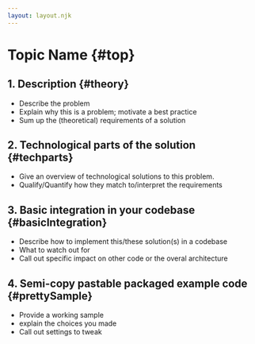 ```yaml
---
layout: layout.njk
---
```

# Topic Name {#top}

## 1. Description {#theory}

* Describe the problem
* Explain why this is a problem; motivate a best practice
* Sum up the (theoretical) requirements of a solution

## 2. Technological parts of the solution {#techparts}

* Give an overview of technological solutions to this problem.
* Qualify/Quantify how they match to/interpret the requirements

## 3. Basic integration in your codebase {#basicIntegration}

* Describe how to implement this/these solution(s) in a codebase
* What to watch out for
* Call out specific impact on other code or the overal architecture

## 4. Semi-copy pastable packaged example code {#prettySample}

* Provide a working sample
* explain the choices you made
* Call out settings to tweak
